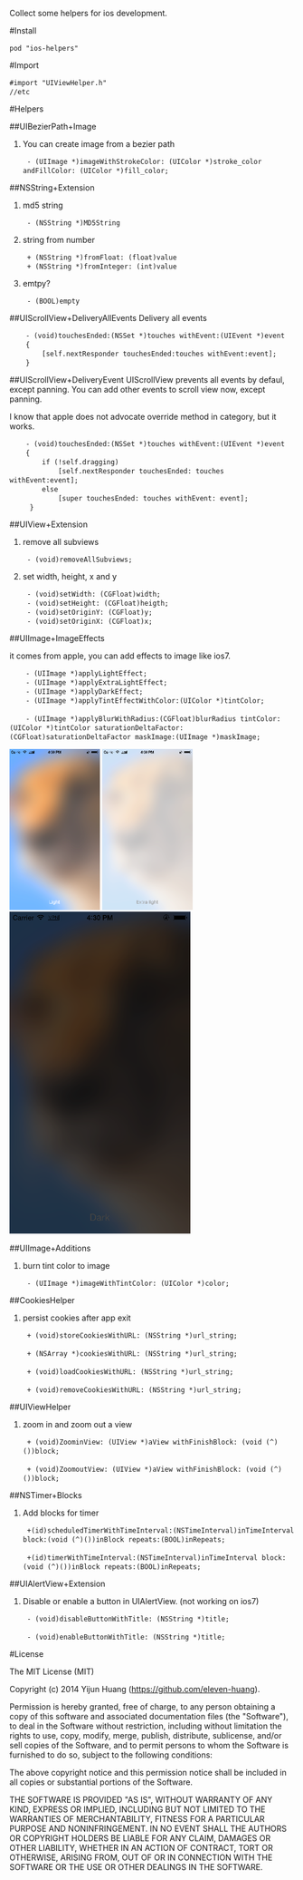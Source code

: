Collect some helpers for ios development.

#Install
	
	pod "ios-helpers"

#Import
	
	#import "UIViewHelper.h"
	//etc

#Helpers

##UIBezierPath+Image
1. You can create image from a bezier path
		
		- (UIImage *)imageWithStrokeColor: (UIColor *)stroke_color andFillColor: (UIColor *)fill_color;

##NSString+Extension
1. md5 string
		
		- (NSString *)MD5String

2. string from number
	
		+ (NSString *)fromFloat: (float)value
		+ (NSString *)fromInteger: (int)value	
3. emtpy?
	
		- (BOOL)empty

##UIScrollView+DeliveryAllEvents
Delivery all events

		- (void)touchesEnded:(NSSet *)touches withEvent:(UIEvent *)event
		{
		    [self.nextResponder touchesEnded:touches withEvent:event];
		}

##UIScrollView+DeliveryEvent
UIScrollView prevents all events by defaul, except panning. You can add other events to scroll view now, except panning. 

I know that apple does not advocate override method in category, but it works.


		- (void)touchesEnded:(NSSet *)touches withEvent:(UIEvent *)event
		{
		    if (!self.dragging)
        		[self.nextResponder touchesEnded: touches withEvent:event];
		    else
		    	[super touchesEnded: touches withEvent: event];
		 }

##UIView+Extension
1. remove all subviews
		
		- (void)removeAllSubviews;
2. set width, height, x and y
		
		- (void)setWidth: (CGFloat)width;
		- (void)setHeight: (CGFloat)heigth;
		- (void)setOriginY: (CGFloat)y;
		- (void)setOriginX: (CGFloat)x;
		
##UIImage+ImageEffects

it comes from apple, you can add effects to image like ios7.
		
		- (UIImage *)applyLightEffect;
		- (UIImage *)applyExtraLightEffect;
		- (UIImage *)applyDarkEffect;
		- (UIImage *)applyTintEffectWithColor:(UIColor *)tintColor;

		- (UIImage *)applyBlurWithRadius:(CGFloat)blurRadius tintColor:(UIColor *)tintColor saturationDeltaFactor:(CGFloat)saturationDeltaFactor maskImage:(UIImage *)maskImage;

![image](ios-helpers/UIImage+Effects1.png)
![image](ios-helpers/UIImage+Effects2.png)
![image](ios-helpers/UIImage+Effects3.png)

##UIImage+Additions
1. burn tint color to image

		
		- (UIImage *)imageWithTintColor: (UIColor *)color;
		
##CookiesHelper
1. persist cookies after app exit

		+ (void)storeCookiesWithURL: (NSString *)url_string;
		
		+ (NSArray *)cookiesWithURL: (NSString *)url_string;
		
		+ (void)loadCookiesWithURL: (NSString *)url_string;
		
		+ (void)removeCookiesWithURL: (NSString *)url_string;


##UIViewHelper
1. zoom in and zoom out a view
	
		
		+ (void)ZoominView: (UIView *)aView withFinishBlock: (void (^)())block;
		
		+ (void)ZoomoutView: (UIView *)aView withFinishBlock: (void (^)())block;
	
##NSTimer+Blocks
1. Add blocks for timer

		
		+(id)scheduledTimerWithTimeInterval:(NSTimeInterval)inTimeInterval block:(void (^)())inBlock repeats:(BOOL)inRepeats;
	
		+(id)timerWithTimeInterval:(NSTimeInterval)inTimeInterval block:(void (^)())inBlock repeats:(BOOL)inRepeats;
	
	
##UIAlertView+Extension
1. Disable or enable a button in UIAlertView. (not working on ios7)
	
	
	
		- (void)disableButtonWithTitle: (NSString *)title;
		
		- (void)enableButtonWithTitle: (NSString *)title;
		
		
		

#License

The MIT License (MIT)

Copyright (c) 2014 Yijun Huang (https://github.com/eleven-huang).

Permission is hereby granted, free of charge, to any person obtaining a copy
of this software and associated documentation files (the "Software"), to deal
in the Software without restriction, including without limitation the rights
to use, copy, modify, merge, publish, distribute, sublicense, and/or sell
copies of the Software, and to permit persons to whom the Software is
furnished to do so, subject to the following conditions:

The above copyright notice and this permission notice shall be included in
all copies or substantial portions of the Software.

THE SOFTWARE IS PROVIDED "AS IS", WITHOUT WARRANTY OF ANY KIND, EXPRESS OR
IMPLIED, INCLUDING BUT NOT LIMITED TO THE WARRANTIES OF MERCHANTABILITY,
FITNESS FOR A PARTICULAR PURPOSE AND NONINFRINGEMENT. IN NO EVENT SHALL THE
AUTHORS OR COPYRIGHT HOLDERS BE LIABLE FOR ANY CLAIM, DAMAGES OR OTHER
LIABILITY, WHETHER IN AN ACTION OF CONTRACT, TORT OR OTHERWISE, ARISING FROM,
OUT OF OR IN CONNECTION WITH THE SOFTWARE OR THE USE OR OTHER DEALINGS IN
THE SOFTWARE.
	
	
	